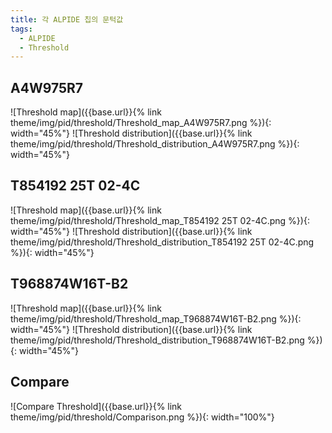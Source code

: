 ```yaml
---
title: 각 ALPIDE 칩의 문턱값
tags:
  - ALPIDE
  - Threshold
---
```


## A4W975R7
![Threshold map]({{base.url}}{% link theme/img/pid/threshold/Threshold_map_A4W975R7.png %}){: width="45%"}
![Threshold distribution]({{base.url}}{% link theme/img/pid/threshold/Threshold_distribution_A4W975R7.png %}){: width="45%"}

## T854192 25T 02-4C
![Threshold map]({{base.url}}{% link theme/img/pid/threshold/Threshold_map_T854192 25T 02-4C.png %}){: width="45%"}
![Threshold distribution]({{base.url}}{% link theme/img/pid/threshold/Threshold_distribution_T854192 25T 02-4C.png %}){: width="45%"}

## T968874W16T-B2
![Threshold map]({{base.url}}{% link theme/img/pid/threshold/Threshold_map_T968874W16T-B2.png %}){: width="45%"}
![Threshold distribution]({{base.url}}{% link theme/img/pid/threshold/Threshold_distribution_T968874W16T-B2.png %}){: width="45%"}

## Compare
![Compare Threshold]({{base.url}}{% link theme/img/pid/threshold/Comparison.png %}){: width="100%"}